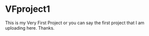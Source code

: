 # VFproject1
This is my Very First Project or you can say the first project that I am uploading here. Thanks.

